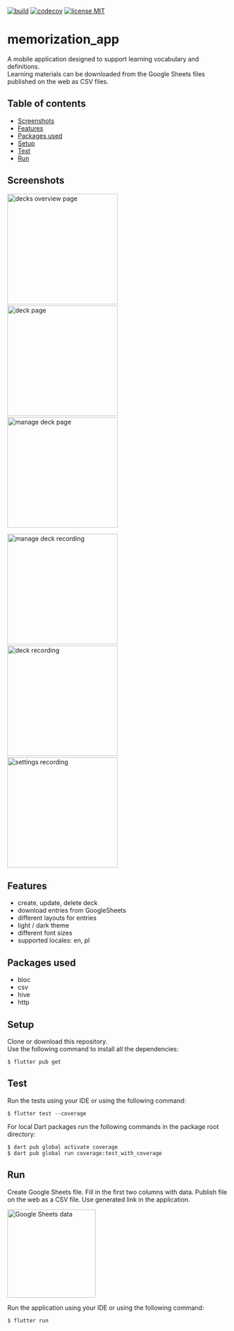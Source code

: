 <a href="https://github.com/gzaber/memorization_app/actions"><img src="https://img.shields.io/github/actions/workflow/status/gzaber/memorization_app/main.yaml" alt="build"></a>
<a href="https://codecov.io/gh/gzaber/memorization_app"><img src="https://codecov.io/gh/gzaber/memorization_app/branch/master/graph/badge.svg" alt="codecov"></a>
<a href="https://opensource.org/licenses/MIT"><img src="https://img.shields.io/github/license/gzaber/memorization_app" alt="license MIT"></a>

# memorization_app

A mobile application designed to support learning vocabulary and definitions.  
Learning materials can be downloaded from the Google Sheets files published on the web as CSV files.

## Table of contents

- [Screenshots](#screenshots)
- [Features](#features)
- [Packages used](#packages-used)
- [Setup](#setup)
- [Test](#test)
- [Run](#run)

## Screenshots

[<img alt="decks overview page" width="250px" src=".screenshots/decks_overview_page.png" />](.screenshots/decks_overview_page.png)
&nbsp;
[<img alt="deck page" width="250px" src=".screenshots/deck_page.png" />](.screenshots/deck_page.png)
&nbsp;
[<img alt="manage deck page" width="250px" src=".screenshots/manage_deck_page.png" />](.screenshots/manage_deck_page.png)

[<img alt="manage deck recording" width="250px" src=".screenshots/manage_deck_recording.gif" />](.screenshots/manage_deck_recording.gif)
&nbsp;
[<img alt="deck recording" width="250px" src=".screenshots/deck_recording.gif" />](.screenshots/deck_recording.gif)
&nbsp;
[<img alt="settings recording" width="250px" src=".screenshots/settings_recording.gif" />](.screenshots/settings_recording.gif)

## Features

- create, update, delete deck
- download entries from GoogleSheets
- different layouts for entries
- light / dark theme
- different font sizes
- supported locales: en, pl

## Packages used

- bloc
- csv
- hive
- http

## Setup

Clone or download this repository.  
Use the following command to install all the dependencies:

```
$ flutter pub get
```

## Test

Run the tests using your IDE or using the following command:

```
$ flutter test --coverage
```

For local Dart packages run the following commands in the package root directory:

```
$ dart pub global activate coverage
$ dart pub global run coverage:test_with_coverage
```

## Run

Create Google Sheets file. Fill in the first two columns with data. Publish file on the web as a CSV file. Use generated link in the application.

[<img alt="Google Sheets data" width="200px" src=".screenshots/gs_data.png" />](.screenshots/gs_data.png)

Run the application using your IDE or using the following command:

```
$ flutter run
```
